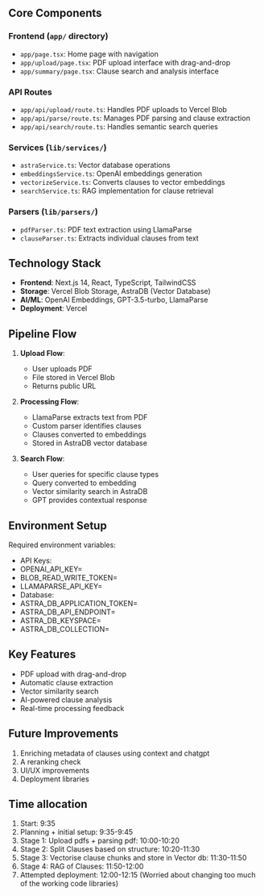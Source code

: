 
## Core Components

### Frontend (`app/` directory)
- `app/page.tsx`: Home page with navigation
- `app/upload/page.tsx`: PDF upload interface with drag-and-drop
- `app/summary/page.tsx`: Clause search and analysis interface

### API Routes
- `app/api/upload/route.ts`: Handles PDF uploads to Vercel Blob
- `app/api/parse/route.ts`: Manages PDF parsing and clause extraction
- `app/api/search/route.ts`: Handles semantic search queries

### Services (`lib/services/`)
- `astraService.ts`: Vector database operations
- `embeddingsService.ts`: OpenAI embeddings generation
- `vectorizeService.ts`: Converts clauses to vector embeddings
- `searchService.ts`: RAG implementation for clause retrieval

### Parsers (`lib/parsers/`)
- `pdfParser.ts`: PDF text extraction using LlamaParse
- `clauseParser.ts`: Extracts individual clauses from text

## Technology Stack

- **Frontend**: Next.js 14, React, TypeScript, TailwindCSS
- **Storage**: Vercel Blob Storage, AstraDB (Vector Database)
- **AI/ML**: OpenAI Embeddings, GPT-3.5-turbo, LlamaParse
- **Deployment**: Vercel

## Pipeline Flow

1. **Upload Flow**:
   - User uploads PDF
   - File stored in Vercel Blob
   - Returns public URL

2. **Processing Flow**:
   - LlamaParse extracts text from PDF
   - Custom parser identifies clauses
   - Clauses converted to embeddings
   - Stored in AstraDB vector database

3. **Search Flow**:
   - User queries for specific clause types
   - Query converted to embedding
   - Vector similarity search in AstraDB
   - GPT provides contextual response

## Environment Setup

Required environment variables:
   - API Keys:
   - OPENAI_API_KEY=
   - BLOB_READ_WRITE_TOKEN=
   - LLAMAPARSE_API_KEY=
   - Database:
   - ASTRA_DB_APPLICATION_TOKEN=
   - ASTRA_DB_API_ENDPOINT=
   - ASTRA_DB_KEYSPACE=
   - ASTRA_DB_COLLECTION=

## Key Features

- PDF upload with drag-and-drop
- Automatic clause extraction
- Vector similarity search
- AI-powered clause analysis
- Real-time processing feedback

## Future Improvements

1. Enriching metadata of clauses using context and chatgpt
2. A reranking check
3. UI/UX improvements
5. Deployment libraries

## Time allocation

1. Start: 9:35
2. Planning + initial setup: 9:35-9:45
3. Stage 1: Upload pdfs + parsing pdf: 10:00-10:20
4. Stage 2: Split Clauses based on structure: 10:20-11:30
5. Stage 3: Vectorise clause chunks and store in Vector db: 11:30-11:50
6. Stage 4: RAG of Clauses: 11:50-12:00
7. Attempted deployment: 12:00-12:15 (Worried about changing too much of the working code libraries)
